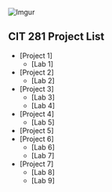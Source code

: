 ![Imgur](https://i.imgur.com/ckdcD0Y.jpg)
## CIT 281 Project List
- [Project 1]
  - [Lab 1]
- [Project 2]
  - [Lab 2]
- [Project 3]
  - [Lab 3]
  - [Lab 4]
- [Project 4]
  - [Lab 5]
- [Project 5]
- [Project 6]
  - [Lab 6]
  - [Lab 7]
- [Project 7]
  - [Lab 8]
  - [Lab 9]











